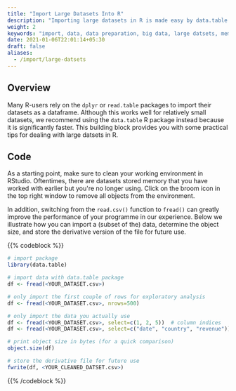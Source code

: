 ```yaml
---
title: "Import Large Datasets Into R"
description: "Importing large datasets in R is made easy by data.table R package. The package makes importing and manipulating huge datasets (like big data) in R faster"
weight: 2
keywords: "import, data, data preparation, big data, large datsets, memory, RAM, data.table, big data, R"
date: 2021-01-06T22:01:14+05:30
draft: false
aliases:
  - /import/large-datsets
---
```


## Overview

Many R-users rely on the `dplyr` or `read.table` packages to import their datasets as a dataframe. Although this works well for relatively small datasets, we recommend using the `data.table` R package instead because it is significantly faster. This building block provides you with some practical tips for dealing with large datsets in R.

## Code
As a starting point, make sure to clean your working environment in RStudio. Oftentimes, there are datasets stored memory that you have worked with earlier but you're no longer using. Click on the broom icon in the top right window to remove all objects from the environment. 

In addition, switching from the `read.csv()` function to `fread()` can greatly improve the performance of your programme in our experience. Below we illustrate how you can import a (subset of the) data, determine the object size, and store the derivative version of the file for future use.


{{% codeblock %}}
```R
# import package
library(data.table)

# import data with data.table package
df <- fread(<YOUR_DATASET.csv>)

# only import the first couple of rows for exploratory analysis 
df <- fread(<YOUR_DATASET.csv>, nrows=500)

# only import the data you actually use 
df <- fread(<YOUR_DATASET.csv>, select=c(1, 2, 5))  # column indices
df <- fread(<YOUR_DATASET.csv>, select=c("date", "country", "revenue"))  # column names

# print object size in bytes (for a quick comparison)
object.size(df)

# store the derivative file for future use
fwrite(df, <YOUR_CLEANED_DATSET.csv>)
```
{{% /codeblock %}}
